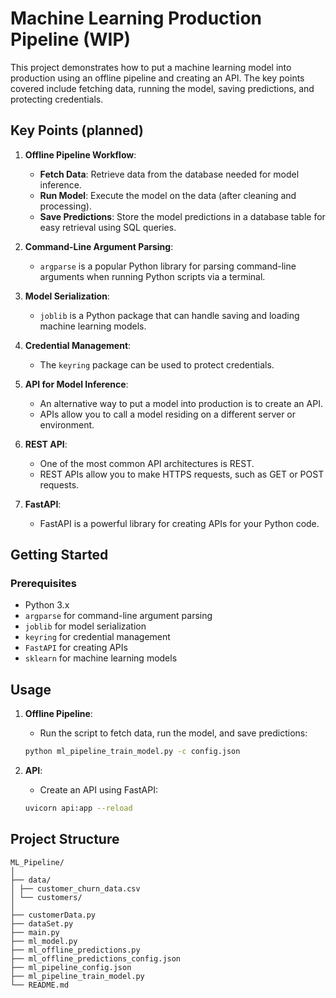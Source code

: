 # Machine Learning Production Pipeline (WIP)

This project demonstrates how to put a machine learning model into production using an offline pipeline and creating an API. The key points covered include fetching data, running the model, saving predictions, and protecting credentials.

## Key Points (planned)

1. **Offline Pipeline Workflow**:
    - **Fetch Data**: Retrieve data from the database needed for model inference.
    - **Run Model**: Execute the model on the data (after cleaning and processing).
    - **Save Predictions**: Store the model predictions in a database table for easy retrieval using SQL queries.

2. **Command-Line Argument Parsing**:
    - `argparse` is a popular Python library for parsing command-line arguments when running Python scripts via a terminal.

3. **Model Serialization**:
    - `joblib` is a Python package that can handle saving and loading machine learning models.

4. **Credential Management**:
    - The `keyring` package can be used to protect credentials.

5. **API for Model Inference**:
    - An alternative way to put a model into production is to create an API.
    - APIs allow you to call a model residing on a different server or environment.

6. **REST API**:
    - One of the most common API architectures is REST.
    - REST APIs allow you to make HTTPS requests, such as GET or POST requests.

7. **FastAPI**:
    - FastAPI is a powerful library for creating APIs for your Python code.

## Getting Started

### Prerequisites

- Python 3.x
- `argparse` for command-line argument parsing
- `joblib` for model serialization
- `keyring` for credential management
- `FastAPI` for creating APIs
- `sklearn` for machine learning models

## Usage

1. **Offline Pipeline**:
    - Run the script to fetch data, run the model, and save predictions:
    ```bash
    python ml_pipeline_train_model.py -c config.json
    ```

2. **API**:
    - Create an API using FastAPI:
    ```bash
    uvicorn api:app --reload
    ```

## Project Structure
```
ML_Pipeline/
│
├── data/
│ ├── customer_churn_data.csv
│ └── customers/
│
├── customerData.py
├── dataSet.py
├── main.py
├── ml_model.py
├── ml_offline_predictions.py
├── ml_offline_predictions_config.json
├── ml_pipeline_config.json
├── ml_pipeline_train_model.py
└── README.md
```


